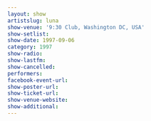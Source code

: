 ```yaml
---
layout: show
artistslug: luna
show-venue: '9:30 Club, Washington DC, USA'
show-setlist: 
show-date: 1997-09-06
category: 1997
show-radio: 
show-lastfm: 
show-cancelled: 
performers: 
facebook-event-url: 
show-poster-url: 
show-ticket-url: 
show-venue-website: 
show-additional: 
---
```


